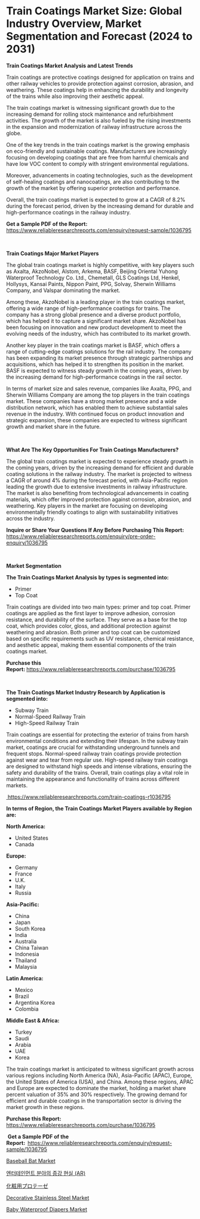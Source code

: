 <p><h1>Train Coatings Market Size: Global Industry Overview, Market Segmentation and Forecast (2024 to 2031)</h1></p><p><strong>Train Coatings Market Analysis and Latest Trends</strong></p>
<p><p>Train coatings are protective coatings designed for application on trains and other railway vehicles to provide protection against corrosion, abrasion, and weathering. These coatings help in enhancing the durability and longevity of the trains while also improving their aesthetic appeal.</p><p>The train coatings market is witnessing significant growth due to the increasing demand for rolling stock maintenance and refurbishment activities. The growth of the market is also fueled by the rising investments in the expansion and modernization of railway infrastructure across the globe.</p><p>One of the key trends in the train coatings market is the growing emphasis on eco-friendly and sustainable coatings. Manufacturers are increasingly focusing on developing coatings that are free from harmful chemicals and have low VOC content to comply with stringent environmental regulations.</p><p>Moreover, advancements in coating technologies, such as the development of self-healing coatings and nanocoatings, are also contributing to the growth of the market by offering superior protection and performance.</p><p>Overall, the train coatings market is expected to grow at a CAGR of 8.2% during the forecast period, driven by the increasing demand for durable and high-performance coatings in the railway industry.</p></p>
<p><strong>Get a Sample PDF of the Report:&nbsp;</strong> <a href="https://www.reliableresearchreports.com/enquiry/request-sample/1036795">https://www.reliableresearchreports.com/enquiry/request-sample/1036795</a></p>
<p>&nbsp;</p>
<p><strong>Train Coatings Major Market Players</strong></p>
<p><p>The global train coatings market is highly competitive, with key players such as Axalta, AkzoNobel, Alstom, Arkema, BASF, Beijing Oriental Yuhong Waterproof Technology Co. Ltd., Chemetall, GLS Coatings Ltd, Henkel, Hollysys, Kansai Paints, Nippon Paint, PPG, Solvay, Sherwin Williams Company, and Valspar dominating the market.</p><p>Among these, AkzoNobel is a leading player in the train coatings market, offering a wide range of high-performance coatings for trains. The company has a strong global presence and a diverse product portfolio, which has helped it to capture a significant market share. AkzoNobel has been focusing on innovation and new product development to meet the evolving needs of the industry, which has contributed to its market growth.</p><p>Another key player in the train coatings market is BASF, which offers a range of cutting-edge coatings solutions for the rail industry. The company has been expanding its market presence through strategic partnerships and acquisitions, which has helped it to strengthen its position in the market. BASF is expected to witness steady growth in the coming years, driven by the increasing demand for high-performance coatings in the rail sector.</p><p>In terms of market size and sales revenue, companies like Axalta, PPG, and Sherwin Williams Company are among the top players in the train coatings market. These companies have a strong market presence and a wide distribution network, which has enabled them to achieve substantial sales revenue in the industry. With continued focus on product innovation and strategic expansion, these companies are expected to witness significant growth and market share in the future.</p></p>
<p>&nbsp;</p>
<p><strong>What Are The Key Opportunities For Train Coatings Manufacturers?</strong></p>
<p><p>The global train coatings market is expected to experience steady growth in the coming years, driven by the increasing demand for efficient and durable coating solutions in the railway industry. The market is projected to witness a CAGR of around 4% during the forecast period, with Asia-Pacific region leading the growth due to extensive investments in railway infrastructure. The market is also benefiting from technological advancements in coating materials, which offer improved protection against corrosion, abrasion, and weathering. Key players in the market are focusing on developing environmentally friendly coatings to align with sustainability initiatives across the industry.</p></p>
<p><strong>Inquire or Share Your Questions If Any Before Purchasing This Report:</strong> <a href="https://www.reliableresearchreports.com/enquiry/pre-order-enquiry/1036795">https://www.reliableresearchreports.com/enquiry/pre-order-enquiry/1036795</a></p>
<p>&nbsp;</p>
<p><strong>Market Segmentation</strong></p>
<p><strong>The Train Coatings Market Analysis by types is segmented into:</strong></p>
<p><ul><li>Primer</li><li>Top Coat</li></ul></p>
<p><p>Train coatings are divided into two main types: primer and top coat. Primer coatings are applied as the first layer to improve adhesion, corrosion resistance, and durability of the surface. They serve as a base for the top coat, which provides color, gloss, and additional protection against weathering and abrasion. Both primer and top coat can be customized based on specific requirements such as UV resistance, chemical resistance, and aesthetic appeal, making them essential components of the train coatings market.</p></p>
<p><strong>Purchase this Report:&nbsp;</strong><a href="https://www.reliableresearchreports.com/purchase/1036795">https://www.reliableresearchreports.com/purchase/1036795</a></p>
<p>&nbsp;</p>
<p><strong>The Train Coatings Market Industry Research by Application is segmented into:</strong></p>
<p><ul><li>Subway Train</li><li>Normal-Speed Railway Train</li><li>High-Speed Railway Train</li></ul></p>
<p><p>Train coatings are essential for protecting the exterior of trains from harsh environmental conditions and extending their lifespan. In the subway train market, coatings are crucial for withstanding underground tunnels and frequent stops. Normal-speed railway train coatings provide protection against wear and tear from regular use. High-speed railway train coatings are designed to withstand high speeds and intense vibrations, ensuring the safety and durability of the trains. Overall, train coatings play a vital role in maintaining the appearance and functionality of trains across different markets.</p></p>
<p><a href="https://www.reliableresearchreports.com/train-coatings-r1036795">&nbsp;https://www.reliableresearchreports.com/train-coatings-r1036795</a></p>
<p><strong>In terms of Region, the Train Coatings Market Players available by Region are:</strong></p>
<p>
    <p> <strong> North America: </strong>
        <ul>
            <li>United States</li>
            <li>Canada</li>
        </ul>
        </p> 
    <p> <strong> Europe: </strong>
        <ul>
            <li>Germany</li>
            <li>France</li>
            <li>U.K.</li>
            <li>Italy</li>
            <li>Russia</li>
        </ul>
        </p> 
    <p> <strong> Asia-Pacific: </strong>
        <ul>
            <li>China</li>
            <li>Japan</li>
            <li>South Korea</li>
            <li>India</li>
            <li>Australia</li>
            <li>China Taiwan</li>
            <li>Indonesia</li>
            <li>Thailand</li>
            <li>Malaysia</li>
        </ul>
        </p> 
    <p> <strong> Latin America: </strong>
        <ul>
            <li>Mexico</li>
            <li>Brazil</li>
            <li>Argentina Korea</li>
            <li>Colombia</li>
        </ul>
        </p> 
    <p> <strong> Middle East & Africa: </strong>
        <ul>
            <li>Turkey</li>
            <li>Saudi</li>
            <li>Arabia</li>
            <li>UAE</li>
            <li>Korea</li>
        </ul>
    </p>
    </p>
<p><p>The train coatings market is anticipated to witness significant growth across various regions including North America (NA), Asia-Pacific (APAC), Europe, the United States of America (USA), and China. Among these regions, APAC and Europe are expected to dominate the market, holding a market share percent valuation of 35% and 30% respectively. The growing demand for efficient and durable coatings in the transportation sector is driving the market growth in these regions.</p></p>
<p><strong>Purchase this Report: </strong><a href="https://www.reliableresearchreports.com/purchase/1036795">https://www.reliableresearchreports.com/purchase/1036795</a></p>
<p>&nbsp;<strong>Get a Sample PDF of the Report:&nbsp;&nbsp;</strong><a href="https://www.reliableresearchreports.com/enquiry/request-sample/1036795">https://www.reliableresearchreports.com/enquiry/request-sample/1036795</a></p>
<p><strong></strong></p>
<p><p><a href="https://github.com/wwwkeltoum/Market-Research-Report-List-3/blob/main/baseball-bat-market.md">Baseball Bat Market</a></p><p><a href="https://github.com/shade463/Market-Research-Report-List-1/blob/main/444997880875.md">엔터테인먼트 분야의 증강 현실 (AR)</a></p><p><a href="https://github.com/CieloStamm/Market-Research-Report-List-1/blob/main/604969687997.md">化粧用プロテーゼ</a></p><p><a href="https://github.com/joannesouthgate/Market-Research-Report-List-3/blob/main/decorative-stainless-steel-market.md">Decorative Stainless Steel Market</a></p><p><a href="https://issuu.com/reportprime-2/docs/baby-waterproof-diapers-market-size-2030.pptx">Baby Waterproof Diapers Market</a></p></p>